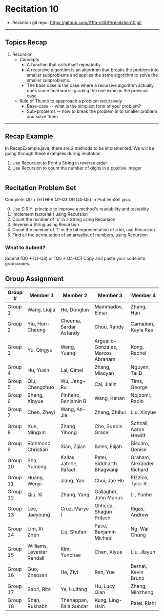 # Recitation 10
* Reciation git repo: https://github.com/21fa-cit591/recitation10.git
---
## Topics Recap
1. Recursion
    * Concepts
        * A function that calls itself repeatedly
        * A recursive algorithm is an algorithm that breaks the problem into smaller subproblems and applies the same algorithm to solve the smaller subproblems.
        * The base case is the case where a recursive algorithm actually does some final work--grading the one exam in the previous case.
    * Rule of Thumb to appproach a problem recursively
        * Base-case -- what is the simplest form of your problem?
        * Sub-problems -- how to break the problem in to smaller problem and solve them

---
## Recap Example
In RecapExample.java, there are 2 methods to be implemented. We will be going through these examples during recitation.

1. Use Recursion to Print a String in reverse order
2. Use Recursion to count the number of digits in a positive integer

---
## Recitation Problem Set
Complete Q0 + (EITHER Q1-Q3 OR Q4-Q5) in ProblemSet.java. 

0. Use D.R.Y. principle to improve a method's readability and testablity
1. Implement factorial() using Recursion
2. Count the number of 'x' in a String using Recursion
3. Reverse a String using Recursion
4. Count the number of '1' in the bit representation of a int, use Recursion
5. Find all the permutation of an arraylist of numbers, using Recursion

### What to Submit?
Submit (Q0 + Q1-Q3) or (Q0 + Q4-Q5)
Copy and paste your code into gradscopes.

## Group Assignment
Group # | Member 1 | Member 2 | Member 3 | Member 4
--------|----------|----------|----------|---------
Group 1 | Wang, Liujia | He, Donglun | Mammadov, Elmar | Zhang, Han
Group 2 | Yiu, Hon-Cheung | Cheema, Sardar Asfandy | Chou, Randy| Carnation, Kayla Rae
Group 3 | Yu, Qingyu | Wang, Yuanqi | Arguello-Gonzalez, Marcos Abraham | Kong, Rachel
Group 4 | Hu, Yuxin | Lai, Qimei | Zhang, Miaoyan | Nguyen, Tai D
Group 5 | Qiu, Chengzhuo | Wu, Jeng-Ru | Cai, Jialin | Tims, George
Group 6 | Sheng, Xinyue | Pinheiro, Benjamin B | Wang, Kehan | Nojoomi, Radin
Group 7 | Chen, Zheyi | Wang, An-Jie | Zhang, Zhihui | Liu, Xinyue
Group 8 | Xue, Mingxin | Zhang, Yihong | Cho, Suebin Grace | Schnall, Aaron Hewitt
Group 9 | Richmond, Christian | Xiao, Zijian | Bales, Elijah | Biscaro, Denise
Group 10 | Sha, Yumeng | Kallas Jatene, Rafael | Patel, Siddharth Bhagwanji | Graham, Alexander Richard
Group 11 | Huang, Wenyi | Jiang, Yao | Choi, Jae Ho | Pizzico, Tyler R
Group 12 | Qiu, Xi | Zhang, Yang | Gallagher, John Manus | Li, Yunhe
Group 13 | Lee, Jaeyoung | Cruz, Marye I| Chheda, Shagun Pritesh | Rigas, Andrew
Group 14 | Lim, Xi Zhen | Liu, Shufan | Pace, Benjamin Michael | Ng, Wai Chung
Group 15 | Williams, Levester Randall | Kim, Yunchae | Chen, Xiyue | Liu, Jiayun
Group 16 | Guo, Zhaosen | He, Ziyi | Ren, Yue | Bernat, Kevin Bruno
Group 17 | Sabri, Rita | Ye, Huifang | Hu, Lucy Qian | Zhang, Minzheng
Group 18 | Shah, Rushabh | Thenappan, Bala Sundar | Kung, Ling-Hsin | Patel, Rishi
